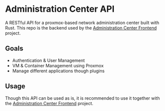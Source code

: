 # Administration Center API
A RESTful API for a proxmox-based network administration center built with Rust. This repo is the backend used by the [Administration Center Frontend](https://github.com/0Killian/AdminCenter) project.

## Goals
- Authentication & User Management
- VM & Container Management using Proxmox
- Manage different applications though plugins

## Usage
Though this API can be used as is, it is recommended to use it together with the [Administration Center Frontend](https://github.com/0Killian/AdminCenter) project.